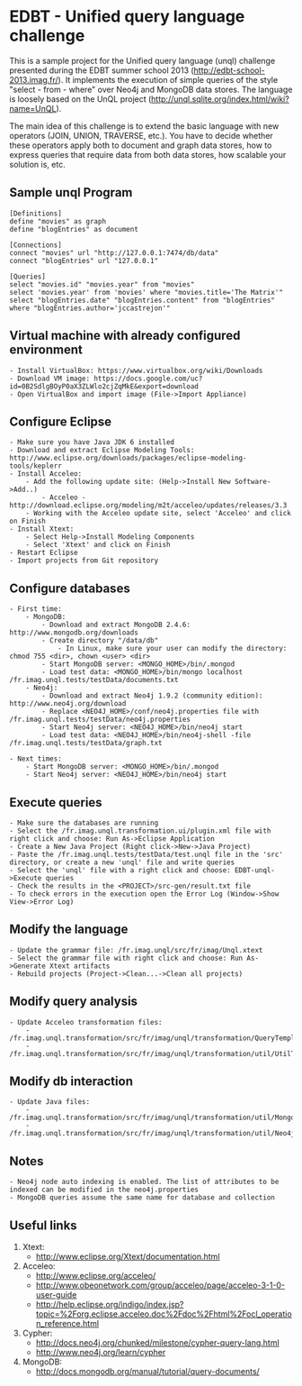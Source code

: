 EDBT - Unified query language challenge
=======================================

This is a sample project for the Unified query language (unql) challenge presented during 
the EDBT summer school 2013 (http://edbt-school-2013.imag.fr/). It implements the execution 
of simple queries of the style "select - from - where" over Neo4j and MongoDB data stores.
The language is loosely based on the UnQL project (http://unql.sqlite.org/index.html/wiki?name=UnQL). 

The main idea of this challenge is to extend the basic language with new operators (JOIN, UNION, TRAVERSE, etc.).
You have to decide whether these operators apply both to document and graph data stores, how to express queries
that require data from both data stores, how scalable your solution is, etc.


Sample unql Program
----------------------

	[Definitions]
	define "movies" as graph 
	define "blogEntries" as document

	[Connections] 
	connect "movies" url "http://127.0.0.1:7474/db/data"
	connect "blogEntries" url "127.0.0.1"

	[Queries] 
	select "movies.id" "movies.year" from "movies"
	select 'movies.year' from 'movies' where "movies.title='The Matrix'"
	select "blogEntries.date" "blogEntries.content" from "blogEntries" where "blogEntries.author='jccastrejon'"

Virtual machine with already configured environment
----------------------
	- Install VirtualBox: https://www.virtualbox.org/wiki/Downloads
	- Download VM image: https://docs.google.com/uc?id=0B2SdlgBOyP0aX3ZLWlo2cjZqMkE&export=download
	- Open VirtualBox and import image (File->Import Appliance)

Configure Eclipse
----------------------
	- Make sure you have Java JDK 6 installed
	- Download and extract Eclipse Modeling Tools: http://www.eclipse.org/downloads/packages/eclipse-modeling-tools/keplerr
	- Install Acceleo:
		- Add the following update site: (Help->Install New Software->Add..)
			- Acceleo - http://download.eclipse.org/modeling/m2t/acceleo/updates/releases/3.3
		- Working with the Acceleo update site, select 'Acceleo' and click on Finish
	- Install Xtext:
		- Select Help->Install Modeling Components
		- Select 'Xtext' and click on Finish
	- Restart Eclipse
	- Import projects from Git repository

Configure databases
----------------------
	- First time:
		- MongoDB:
			- Download and extract MongoDB 2.4.6: http://www.mongodb.org/downloads
			- Create directory "/data/db" 
				- In Linux, make sure your user can modify the directory: chmod 755 <dir>, chown <user> <dir>
			- Start MongoDB server: <MONGO_HOME>/bin/.mongod
			- Load test data: <MONGO_HOME>/bin/mongo localhost /fr.imag.unql.tests/testData/documents.txt
		- Neo4j:
			- Download and extract Neo4j 1.9.2 (community edition): http://www.neo4j.org/download
			- Replace <NEO4J_HOME>/conf/neo4j.properties file with /fr.imag.unql.tests/testData/neo4j.properties
			- Start Neo4j server: <NEO4J_HOME>/bin/neo4j start
			- Load test data: <NEO4J_HOME>/bin/neo4j-shell -file /fr.imag.unql.tests/testData/graph.txt
	
	- Next times:
		- Start MongoDB server: <MONGO_HOME>/bin/.mongod
		- Start Neo4j server: <NEO4J_HOME>/bin/neo4j start

Execute queries
----------------------
	- Make sure the databases are running
	- Select the /fr.imag.unql.transformation.ui/plugin.xml file with right click and choose: Run As->Eclipse Application
	- Create a New Java Project (Right click->New->Java Project)
	- Paste the /fr.imag.unql.tests/testData/test.unql file in the 'src' directory, or create a new 'unql' file and write queries
	- Select the 'unql' file with a right click and choose: EDBT-unql->Execute queries
	- Check the results in the <PROJECT>/src-gen/result.txt file
	- To check errors in the execution open the Error Log (Window->Show View->Error Log)

Modify the language
----------------------
	- Update the grammar file: /fr.imag.unql/src/fr/imag/Unql.xtext
	- Select the grammar file with right click and choose: Run As->Generate Xtext artifacts 
	- Rebuild projects (Project->Clean...->Clean all projects)

Modify query analysis
----------------------
	- Update Acceleo transformation files:
		- /fr.imag.unql.transformation/src/fr/imag/unql/transformation/QueryTemplate.mtl
		- /fr.imag.unql.transformation/src/fr/imag/unql/transformation/util/UtilTemplate.mtl

Modify db interaction
----------------------
	- Update Java files:
		- /fr.imag.unql.transformation/src/fr/imag/unql/transformation/util/MongoDBUtil.java
		- /fr.imag.unql.transformation/src/fr/imag/unql/transformation/util/Neo4jUtil.java

Notes
----------------------
	- Neo4j node auto indexing is enabled. The list of attributes to be indexed can be modified in the neo4j.properties
	- MongoDB queries assume the same name for database and collection

Useful links
----------------------
1. Xtext: 
	* http://www.eclipse.org/Xtext/documentation.html
2. Acceleo: 
	* http://www.eclipse.org/acceleo/
	* http://www.obeonetwork.com/group/acceleo/page/acceleo-3-1-0-user-guide
	* http://help.eclipse.org/indigo/index.jsp?topic=%2Forg.eclipse.acceleo.doc%2Fdoc%2Fhtml%2Focl_operation_reference.html
3. Cypher: 
	* http://docs.neo4j.org/chunked/milestone/cypher-query-lang.html
	* http://www.neo4j.org/learn/cypher
4. MongoDB: 
	* http://docs.mongodb.org/manual/tutorial/query-documents/

